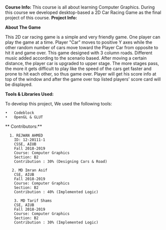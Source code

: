 **Course Info:**
This course is all about learning Computer Graphics. During this course we developed desktop-based a 2D Car Racing Game as the final project of this course.
**Project Info:**


**About The Game**

This 2D car racing game is a simple and very friendly game. One player can play the game at a time. Player "Car" moves to positive Y axes while the other random number of cars move toward the Player Car from opposite to hit it and game over. This game designed with 3 column roads. Different music added according to the scenario based. After moving a certain distance, the player car is upgraded to upper stage. The more stages pass, the more it gets difficult to play like the speed of the cars get faster and prone to hit each other, so thus game over. Player will get his score info at top of the window and after the game over top listed players' score card will be displayed.
        


**Tools & Libraries Used:**

To develop this project, We used the following tools:

    •	Codeblock
    •	OpenGL & GLUT
    
** Contributors:**

      1. REJWAN AHMED
        ID: 12-20111-1
        CSSE, AIUB
        Fall 2018-2019
        Course: Computer Graphics
        Section: B2
        Contribution : 30% (Designing Cars & Road)
        
       2. MD Imran Asif
        CSE, AIUB
        Fall 2018-2019
        Course: Computer Graphics
        Section: B2
        Contribution : 40% (Implemented Logic)
        
        3. MD Tarif Shams
        CSE, AIUB
        Fall 2018-2019
        Course: Computer Graphics
        Section: B2
        Contribution : 30% (Implemented Logic)
